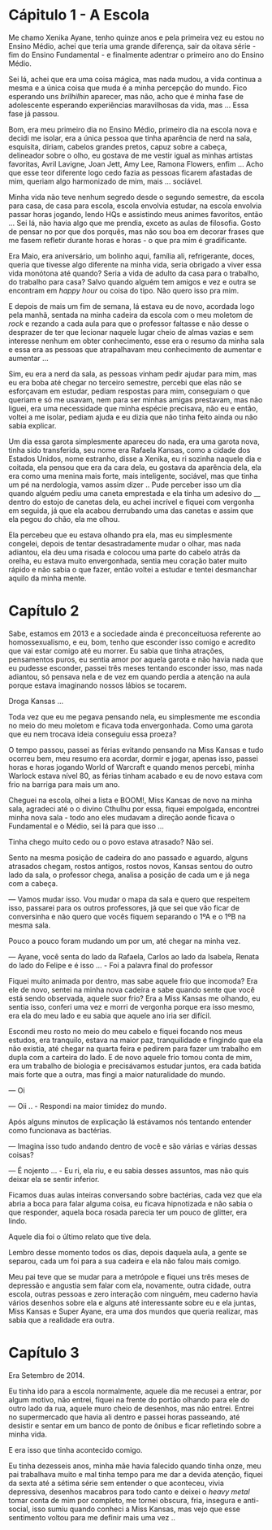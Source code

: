# Cápitulo 1 - A Escola

Me chamo Xenika Ayane, tenho quinze anos e pela primeira vez eu estou no Ensino Médio, achei que teria uma grande diferença, sair da oitava série - fim do Ensino Fundamental - e finalmente adentrar o primeiro ano do Ensino Médio.

Sei lá, achei que era uma coisa mágica, mas nada mudou, a vida continua a mesma e a única coisa que muda é a minha percepção do mundo. Fico esperando uns _brilhilhin_ aparecer, mas não, acho que é minha fase de adolescente esperando experiências maravilhosas da vida, mas … Essa fase já passou.

Bom, era meu primeiro dia no Ensino Médio, primeiro dia na escola nova e decidi me isolar, era a única pessoa que tinha aparência de nerd na sala, esquisita, diriam, cabelos grandes pretos, capuz sobre a cabeça, delineador sobre o olho, eu gostava de me vestir igual as minhas artistas favoritas, Avril Lavigne, Joan Jett, Amy Lee, Ramona Flowers, enfim … Acho que esse teor diferente logo cedo fazia as pessoas ficarem afastadas de mim, queriam algo harmonizado de mim, mais … sociável.

Minha vida não teve nenhum segredo desde o segundo semestre, da escola para casa, de casa para escola, escola envolvia estudar, na escola envolvia passar horas jogando, lendo HQs e assistindo meus animes favoritos, então … Sei lá, não havia algo que me prendia, exceto as aulas de filosofia. Gosto de pensar no por que dos porquês, mas não sou boa em decorar frases que me fasem refletir durante horas e horas - o que pra mim é gradificante.

Era Maio, era aniversário, um bolinho aqui, família ali, refrigerante, doces, queria que tivesse algo diferente na minha vida, seria obrigado a viver essa vida monótona até quando? Seria a vida de adulto da casa para o trabalho, do trabalho para casa? Salvo quando alguém tem amigos e vez e outra se encontram em _happy hour_ ou coisa do tipo. Não quero isso pra mim.

E depois de mais um fim de semana, lá estava eu de novo, acordada logo pela manhã, sentada na minha cadeira da escola com o meu moletom de _rock_ e rezando a cada aula para que o professor faltasse e não desse o desprazer de ter que lecionar naquele lugar cheio de almas vazias e sem interesse nenhum em obter conhecimento, esse era o resumo da minha sala e essa era as pessoas que atrapalhavam meu conhecimento de aumentar e aumentar …

Sim, eu era a nerd da sala, as pessoas vinham pedir ajudar para mim, mas eu era boba até chegar no terceiro semestre, percebi que elas não se esforçavam em estudar, pediam respostas para mim, conseguiam o que queriam e só me usavam, nem para ser minhas amigas prestavam, mas não liguei, era uma necessidade que minha espécie precisava, não eu e então, voltei a me isolar, pediam ajuda e eu dizia que não tinha feito ainda ou não sabia explicar.

Um dia essa garota simplesmente apareceu do nada, era uma garota nova, tinha sido transferida, seu nome era Rafaela Kansas, como a cidade dos Estados Unidos, nome estranho, disse a Xenika, eu ri sozinha naquele dia e coitada, ela pensou que era da cara dela, eu gostava da aparência dela, ela era como uma menina mais forte, mais inteligente, sociável, mas que tinha um pé na nerdologia, vamos assim dizer .. Pude perceber isso um dia quando alguém pediu uma caneta emprestada e ela tinha um adesivo do __ dentro do estojo de canetas dela, eu achei incrível e fiquei com vergonha em seguida, já que ela acabou derrubando uma das canetas e assim que ela pegou do chão, ela me olhou.

Ela percebeu que eu estava olhando pra ela, mas eu simplesmente congelei, depois de tentar desastradamente mudar o olhar, mas nada adiantou, ela deu uma risada e colocou uma parte do cabelo atrás da orelha, eu estava muito envergonhada, sentia meu coração bater muito rápido e não sabia o que fazer, então voltei a estudar e tentei desmanchar aquilo da minha mente.

# Capítulo 2

Sabe, estamos em 2013 e a sociedade ainda é preconceituosa referente ao homossexualismo, e eu, bom, tenho que esconder isso comigo e acredito que vai estar comigo até eu morrer. Eu sabia que tinha atrações, pensamentos puros, eu sentia amor por aquela garota e não havia nada que eu pudesse esconder, passei três meses tentando esconder isso, mas nada adiantou, só pensava nela e de vez em quando perdia a atenção na aula porque estava imaginando nossos lábios se tocarem.

Droga Kansas …

Toda vez que eu me pegava pensando nela, eu simplesmente me escondia no meio do meu moletom e ficava toda envergonhada. Como uma garota que eu nem trocava ideia conseguiu essa proeza?

O tempo passou, passei as férias evitando pensando na Miss Kansas e tudo ocorreu bem, meu resumo era acordar, dormir e jogar, apenas isso, passei horas e horas jogando World of Warcraft e quando menos percebi, minha Warlock estava nível 80, as férias tinham acabado e eu de novo estava com frio na barriga para mais um ano.

Cheguei na escola, olhei a lista e BOOM!, Miss Kansas de novo na minha sala, agradeci até o o divino Cthulhu por essa, fiquei empolgada, encontrei minha nova sala - todo ano eles mudavam a direção aonde ficava o Fundamental e o Médio, sei lá para que isso …

Tinha chego muito cedo ou o povo estava atrasado? Não sei.

Sento na mesma posição de cadeira do ano passado e aguardo, alguns atrasados chegam, rostos antigos, rostos novos, Kansas sentou do outro lado da sala, o professor chega, analisa a posição de cada um e já nega com a cabeça.

— Vamos mudar isso. Vou mudar o mapa da sala e quero que respeitem isso, passarei para os outros professores, já que sei que vão ficar de conversinha e não quero que vocês fiquem separando o 1ºA e o 1ºB na mesma sala.

Pouco a pouco foram mudando um por um, até chegar na minha vez.

— Ayane, você senta do lado da Rafaela, Carlos ao lado da Isabela, Renata do lado do Felipe e é isso … - Foi a palavra final do professor

Fiquei muito animada por dentro, mas sabe aquele frio que incomoda? Era ele de novo, sentei na minha nova cadeira e sabe quando sente que você está sendo observada, aquele suor frio? Era a Miss Kansas me olhando, eu sentia isso, conferi uma vez e morri de vergonha porque era isso mesmo, era ela do meu lado e eu sabia que aquele ano iria ser difícil.

Escondi meu rosto no meio do meu cabelo e fiquei focando nos meus estudos, era tranquilo, estava na maior paz, tranquilidade e fingindo que ela não existia, até chegar na quarta feira e pedirem para fazer um trabalho em dupla com a carteira do lado. E de novo aquele frio tomou conta de mim, era um trabalho de biologia e precisávamos estudar juntos, era cada batida mais forte que a outra, mas fingi a maior naturalidade do mundo.

— Oi

— Oii .. - Respondi na maior timidez do mundo.

Após alguns minutos de explicação lá estávamos nós tentando entender como funcionava as bactérias.

— Imagina isso tudo andando dentro de você e são várias e várias dessas coisas?

— É nojento … - Eu ri, ela riu, e eu sabia desses assuntos, mas não quis deixar ela se sentir inferior.

Ficamos duas aulas inteiras conversando sobre bactérias, cada vez que ela abria a boca para falar alguma coisa, eu ficava hipnotizada e não sabia o que responder, aquela boca rosada parecia ter um pouco de glitter, era lindo.

Aquele dia foi o último relato que tive dela.

Lembro desse momento todos os dias, depois daquela aula, a gente se separou, cada um foi para a sua cadeira e ela não falou mais comigo.

Meu pai teve que se mudar para a metrópole e fiquei uns três meses de depressão e angustia sem falar com ela, novamente, outra cidade, outra escola, outras pessoas e zero interação com ninguém, meu caderno havia vários desenhos sobre ela e alguns até interessante sobre eu e ela juntas, Miss Kansas e Super Ayane, era uma dos mundos que queria realizar, mas sabia que a realidade era outra.

# Capítulo 3

Era Setembro de 2014.

Eu tinha ido para a escola normalmente, aquele dia me recusei a entrar, por algum motivo, não entrei, fiquei na frente do portão olhando para ele do outro lado da rua, aquele muro cheio de desenhos, mas não entrei. Entrei no supermercado que havia ali dentro e passei horas passeando, até desistir e sentar em um banco de ponto de ônibus e ficar refletindo sobre a minha vida.

E era isso que tinha acontecido comigo.

Eu tinha dezesseis anos, minha mãe havia falecido quando tinha onze, meu pai trabalhava muito e mal tinha tempo para me dar a devida atenção, fiquei da sexta até a sétima série sem entender o que aconteceu, vivia depressiva, desenhos macabros para todo canto e deixei o _heavy metal_ tomar conta de mim por completo, me tornei obscura, fria, insegura e anti-social, isso sumiu quando conheci a Miss Kansas, mas vejo que esse sentimento voltou para me definir mais uma vez ..